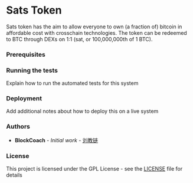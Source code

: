 # Sats Token

Sats token has the aim to allow everyone to own (a fraction of) bitcoin in affordable cost with crosschain technologies. The token can be redeemed to BTC through DEXs on 1:1 (sat, or 100,000,000th of 1 BTC).


###  Prerequisites


### Running the tests

Explain how to run the automated tests for this system


### Deployment

Add additional notes about how to deploy this on a live system


### Authors

* **BlockCoach** - *Initial work* - [刘教链](https://www.chainnews.com/u/072185825487.htm)



### License

This project is licensed under the GPL License - see the [LICENSE](LICENSE) file for details